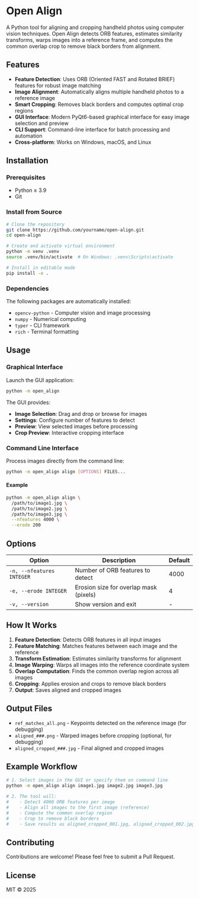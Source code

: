 # Open Align

A Python tool for aligning and cropping handheld photos using computer vision techniques. Open Align detects ORB features, estimates similarity transforms, warps images into a reference frame, and computes the common overlap crop to remove black borders from alignment.

## Features

- **Feature Detection**: Uses ORB (Oriented FAST and Rotated BRIEF) features for robust image matching
- **Image Alignment**: Automatically aligns multiple handheld photos to a reference image
- **Smart Cropping**: Removes black borders and computes optimal crop regions
- **GUI Interface**: Modern PyQt6-based graphical interface for easy image selection and preview
- **CLI Support**: Command-line interface for batch processing and automation
- **Cross-platform**: Works on Windows, macOS, and Linux

## Installation

### Prerequisites

- Python ≥ 3.9
- Git

### Install from Source

```bash
# Clone the repository
git clone https://github.com/yourname/open-align.git
cd open-align

# Create and activate virtual environment
python -m venv .venv
source .venv/bin/activate  # On Windows: .venv\Scripts\activate

# Install in editable mode
pip install -e .
```

### Dependencies

The following packages are automatically installed:
- `opencv-python` - Computer vision and image processing
- `numpy` - Numerical computing
- `typer` - CLI framework
- `rich` - Terminal formatting


## Usage

### Graphical Interface

Launch the GUI application:

```bash
python -m open_align
```

The GUI provides:
- **Image Selection**: Drag and drop or browse for images
- **Settings**: Configure number of features to detect
- **Preview**: View selected images before processing
- **Crop Preview**: Interactive cropping interface

### Command Line Interface

Process images directly from the command line:

```bash
python -m open_align align [OPTIONS] FILES...
```

#### Example

```bash
python -m open_align align \
  /path/to/image1.jpg \
  /path/to/image2.jpg \
  /path/to/image3.jpg \
  --nfeatures 4000 \
  --erode 200
```

## Options

| Option | Description | Default |
|--------|-------------|---------|
| `-n, --nfeatures INTEGER` | Number of ORB features to detect | 4000 |
| `-e, --erode INTEGER` | Erosion size for overlap mask (pixels) | 4 |
| `-v, --version` | Show version and exit | - |

## How It Works

1. **Feature Detection**: Detects ORB features in all input images
2. **Feature Matching**: Matches features between each image and the reference
3. **Transform Estimation**: Estimates similarity transforms for alignment
4. **Image Warping**: Warps all images into the reference coordinate system
5. **Overlap Computation**: Finds the common overlap region across all images
6. **Cropping**: Applies erosion and crops to remove black borders
7. **Output**: Saves aligned and cropped images

## Output Files

- `ref_matches_all.png` - Keypoints detected on the reference image (for debugging)
- `aligned_###.png` - Warped images before cropping (optional, for debugging)
- `aligned_cropped_###.jpg` - Final aligned and cropped images

## Example Workflow

```bash
# 1. Select images in the GUI or specify them on command line
python -m open_align align image1.jpg image2.jpg image3.jpg

# 2. The tool will:
#    - Detect 4000 ORB features per image
#    - Align all images to the first image (reference)
#    - Compute the common overlap region
#    - Crop to remove black borders
#    - Save results as aligned_cropped_001.jpg, aligned_cropped_002.jpg, etc.
```

## Contributing

Contributions are welcome! Please feel free to submit a Pull Request.

## License

MIT © 2025
